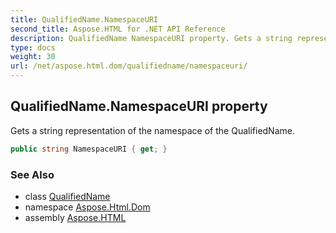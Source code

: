 ```yaml
---
title: QualifiedName.NamespaceURI
second_title: Aspose.HTML for .NET API Reference
description: QualifiedName NamespaceURI property. Gets a string representation of the namespace of the QualifiedName
type: docs
weight: 30
url: /net/aspose.html.dom/qualifiedname/namespaceuri/
---
```

## QualifiedName.NamespaceURI property

Gets a string representation of the namespace of the QualifiedName.

```csharp
public string NamespaceURI { get; }
```

### See Also

* class [QualifiedName](../)
* namespace [Aspose.Html.Dom](../../../aspose.html.dom/)
* assembly [Aspose.HTML](../../../)

